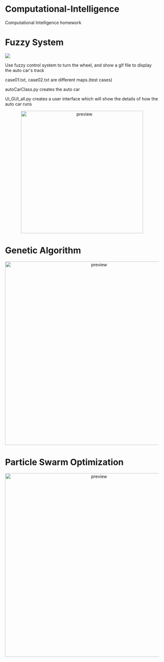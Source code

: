 # Computational-Intelligence

Computational Intelligence homework

# Fuzzy System
![](https://i.imgur.com/WyZ59F2.png)

Use fuzzy control system to turn the wheel, and show a gif file to display the auto car's track

case01.txt, case02.txt are different maps.(test cases)

autoCarClass.py creates the auto car

Ui_GUI_all.py creates a user interface which will show the details of how the auto car runs

<p align="center">
  <img src="https://i.imgur.com/Bap1o1p.gif" width="400" alt="preview">
</p>

# Genetic Algorithm

<p align="center">
  <img src="https://i.imgur.com/aiEQMZA.gif" width="600" alt="preview">
</p>


# Particle Swarm Optimization

<p align="center">
  <img src="https://i.imgur.com/rEhqp4d.gif" width="600" alt="preview">
</p>
